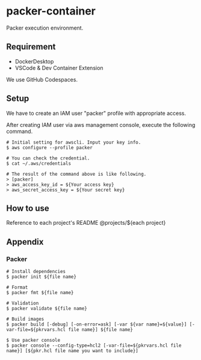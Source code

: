 # packer-container
Packer execution environment.

## Requirement
- DockerDesktop
- VSCode & Dev Container Extension

We use GitHub Codespaces.

## Setup
We have to create an IAM user "packer" profile with appropriate access.

After creating IAM user via aws management console, execute the following command.

```
# Initial setting for awscli. Input your key info.
$ aws configure --profile packer

# You can check the credential.
$ cat ~/.aws/credentials

# The result of the command above is like following.
> [packer]
> aws_access_key_id = ${Your access key}
> aws_secret_access_key = ${Your secret key}
```

## How to use
Reference to each project's README @projects/${each project}

## Appendix
### Packer
```
# Install dependencies
$ packer init ${file name}

# Format
$ packer fmt ${file name}

# Validation
$ packer validate ${file name}

# Build images
$ packer build [-debug] [-on-error=ask] [-var ${var name}=${value}] [-var-file=${pkrvars.hcl file name}] ${file name}

$ Use packer console
$ packer console --config-type=hcl2 [-var-file=${pkrvars.hcl file name}] [${pkr.hcl file name you want to include}]
```
